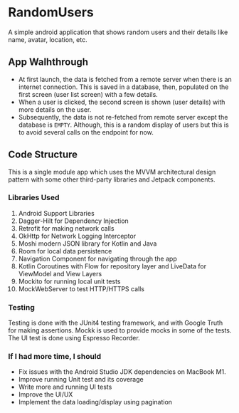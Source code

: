 # RandomUsers
A simple android application that shows random users and their details like name, avatar, location, etc.

## App Walhthrough
- At first launch, the data is fetched from a remote server when there is an internet connection. This is saved in a database, then, populated on the first screen (user list screen) with a few details.
- When a user is clicked, the second screen is shown (user details) with more details on the user.
- Subsequently, the data is not re-fetched from remote server except the database is `EMPTY`. Although, this is a random display of users but this is to avoid several calls on the endpoint for now.

## Code Structure
This is a single module app which uses the MVVM architectural design pattern with some other third-party libraries and Jetpack components.

### Libraries Used
1. Android Support Libraries
2. Dagger-Hilt for Dependency Injection
3. Retrofit for making network calls
4. OkHttp for Network Logging Interceptor
5. Moshi modern JSON library for Kotlin and Java
6. Room for local data persistence
7. Navigation Component for navigating through the app
8. Kotlin Coroutines with Flow for repository layer and LiveData for ViewModel and View Layers
9. Mockito for running local unit tests
10. MockWebServer to test HTTP/HTTPS calls

### Testing
Testing is done with the JUnit4 testing framework, and with Google Truth for making assertions. Mockk is used to provide mocks in some of the tests. The UI test is done using Espresso Recorder.

### If I had more time, I should
- Fix issues with the Android Studio JDK dependencies on MacBook M1.
- Improve running Unit test and its coverage
- Write more and running UI tests
- Improve the UI/UX
- Implement the data loading/display using pagination
